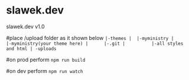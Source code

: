 # slawek.dev
slawek.dev v1.0

#place /upload folder as it shown below
 `
 |-themes
 |  |-myministry
 |      |-myministry(your theme here)
 |      |-.git
 |          |-all styles and html
 | -uploads
 `
 
 #on prod perform
 `npm run build`


 #on dev perform
 `npm run watch`
